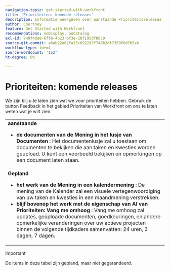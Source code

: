 ```yaml
---
navigation-topic: get-started-with-workfront
title: 'Prioriteiten: komende releases'
description: Informatie weergeven over aanstaande Prioriteitsreleases
author: Courtney
feature: Get Started with Workfront
recommendations: noDisplay, noCatalog
exl-id: 749f4da8-6ffb-4b23-bf3e-18f195df80c9
source-git-commit: a6ab22e62fa15c6922d7f749b2df7350f6d7b5a6
workflow-type: tm+mt
source-wordcount: '152'
ht-degree: 0%

---
```


# Prioriteiten: komende releases

We zijn blij u te laten zien wat we voor prioriteiten hebben. Gebruik de button Feedback in het gebied Prioriteiten van Workfront om ons te laten weten wat je wilt zien.

<table>
  <tr>
    <td><strong> aanstaande </strong>
    <ul>

<li><strong> de documenten van de Mening in het lusje van Documenten </strong>: Het documentenlusje zal u toestaan om documenten te bekijken die aan taken en kwesties worden geupload. U kunt een voorbeeld bekijken en opmerkingen op een document laten staan. </li>
    </ul>
    </td>
  </tr>
  <tr>
    <td><strong> Gepland </strong>
    <ul>
    <li><strong> het werk van de Mening in een kalendermening </strong>: De mening van de Kalender zal een visuele vertegenwoordiging van uw taken en kwesties in een maandmening verstrekken.</li>
    <li><strong> blijf bovenop het werk met de eigenschap van AI van Prioriteiten: Vang me omhoog </strong>: Vang me omhoog zal updates, geüploade documenten, goedkeuringen, en andere opmerkelijke veranderingen over uw actieve projecten binnen de volgende tijdkaders samenvatten: 24 uren, 3 dagen, 7 dagen.</li>
    </ul>
    </td>
  </tr>
</table>


>[!IMPORTANT]
>
>De items in deze tabel zijn gepland, maar niet gegarandeerd.
